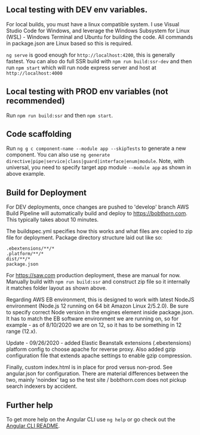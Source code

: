 ## Local testing with DEV env variables.

For local builds, you must have a linux compatible system.  I use Visual Studio Code for Windows, and leverage the Windows Subsystem for Linux (WSL) - Windows Terminal and Ubuntu for building the code.  All commands in package.json are Linux based so this is required.

`ng serve` is good enough for `http://localhost:4200`, this is generally fastest.  You can also do full SSR build with `npm run build:ssr-dev` and then run `npm start` which will run node express server and host at `http://localhost:4000` 

## Local testing with PROD env variables (not recommended)

Run `npm run build:ssr` and then `npm start`.

## Code scaffolding

Run `ng g c component-name --module app --skipTests` to generate a new component. You can also use `ng generate directive|pipe|service|class|guard|interface|enum|module`.  Note, with universal, you need to specify target app module `--module app` as shown in above example.

## Build for Deployment

For DEV deployments, once changes are pushed to 'develop' branch AWS Build Pipeline will automatically build and deploy to https://bobthorn.com.  This typically takes about 10 minutes.

The buildspec.yml specifies how this works and what files are copied to zip file for deployment.  Package directory structure laid out like so:


    .ebextensions/**/*
    .platform/**/*
    dist/**/*
    package.json

For https://saw.com production deployment, these are manual for now.  Manually build with `npm run build:ssr` and construct zip file so it internally it matches folder layout as shown above.  

Regarding AWS EB environment, this is designed to work with latest NodeJS environment (Node.js 12 running on 64 bit Amazon Linux 2/5.2.0).  Be sure to specify correct Node version in the engines element inside package.json.  It has to match the EB software environment we are running on, so for example - as of 8/10/2020 we are on 12, so it has to be something in 12 range (12.x).

Update - 09/26/2020 - added Elastic Beanstalk extensions (.ebextensions)  platform config to choose apache for reverse proxy.  Also added gzip configuration file that extends apache settings to enable gzip compression.

Finally, custom index.html is in place for prod versus non-prod.  See angular.json for configuration.  There are material differences between the two, mainly 'noindex' tag so the test site / bobthorn.com does not pickup search indexers by accident.

## Further help

To get more help on the Angular CLI use `ng help` or go check out the [Angular CLI README](https://github.com/angular/angular-cli/blob/master/README.md).
